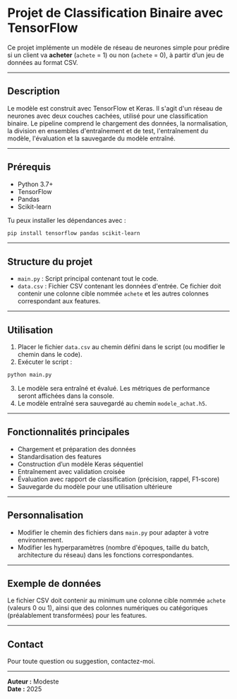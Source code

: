 # Projet de Classification Binaire avec TensorFlow

Ce projet implémente un modèle de réseau de neurones simple pour prédire si un client va **acheter** (`achete` = 1) ou non (`achete` = 0), à partir d’un jeu de données au format CSV.

---

## Description

Le modèle est construit avec TensorFlow et Keras. Il s'agit d'un réseau de neurones avec deux couches cachées, utilisé pour une classification binaire. Le pipeline comprend le chargement des données, la normalisation, la division en ensembles d'entraînement et de test, l'entraînement du modèle, l'évaluation et la sauvegarde du modèle entraîné.

---

## Prérequis

- Python 3.7+
- TensorFlow
- Pandas
- Scikit-learn

Tu peux installer les dépendances avec :

```bash
pip install tensorflow pandas scikit-learn
```

---

## Structure du projet

- `main.py` : Script principal contenant tout le code.
- `data.csv` : Fichier CSV contenant les données d'entrée. Ce fichier doit contenir une colonne cible nommée `achete` et les autres colonnes correspondant aux features.

---

## Utilisation

1. Placer le fichier `data.csv` au chemin défini dans le script (ou modifier le chemin dans le code).
2. Exécuter le script :

```bash
python main.py
```

3. Le modèle sera entraîné et évalué. Les métriques de performance seront affichées dans la console.
4. Le modèle entraîné sera sauvegardé au chemin `modele_achat.h5`.

---

## Fonctionnalités principales

- Chargement et préparation des données
- Standardisation des features
- Construction d’un modèle Keras séquentiel
- Entraînement avec validation croisée
- Évaluation avec rapport de classification (précision, rappel, F1-score)
- Sauvegarde du modèle pour une utilisation ultérieure

---

## Personnalisation

- Modifier le chemin des fichiers dans `main.py` pour adapter à votre environnement.
- Modifier les hyperparamètres (nombre d'époques, taille du batch, architecture du réseau) dans les fonctions correspondantes.

---

## Exemple de données

Le fichier CSV doit contenir au minimum une colonne cible nommée `achete` (valeurs 0 ou 1), ainsi que des colonnes numériques ou catégoriques (préalablement transformées) pour les features.

---

## Contact

Pour toute question ou suggestion, contactez-moi.

---

**Auteur :** Modeste  
**Date :** 2025
